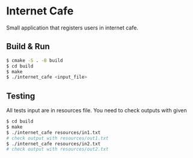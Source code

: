 # Internet Cafe
Small application that registers users in internet cafe.

## Build & Run
```sh
$ cmake -S . -B build
$ cd build
$ make
$ ./internet_cafe <input_file>
```

## Testing
All tests input are in resources file. You need to check outputs with given
```sh
$ cd build
$ make
$ ./internet_cafe resources/in1.txt
# check output with resources/out1.txt
$ ./internet_cafe resources/in2.txt
# check output with resources/out2.txt
```
